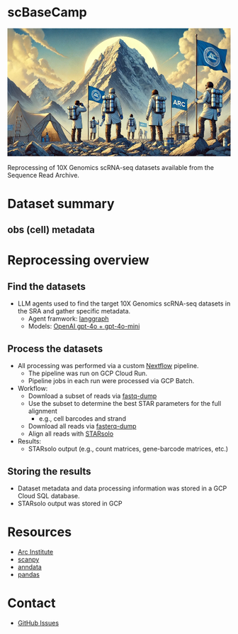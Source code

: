 scBaseCamp
==========

![scBaseCamp](./img/scBaseCamp1.png)

Reprocessing of 10X Genomics scRNA-seq datasets available from the Sequence Read Archive.

# Dataset summary

## obs (cell) metadata

# Reprocessing overview

## Find the datasets

* LLM agents used to find the target 10X Genomics scRNA-seq datasets in the SRA and gather specific metadata.
  * Agent framwork: [langgraph](https://www.langchain.com/langgraph)
  * Models: [OpenAI gpt-4o + gpt-4o-mini](https://platform.openai.com/docs/models)

## Process the datasets

* All processing was performed via a custom [Nextflow](https://www.nextflow.io/docs/latest/index.html) pipeline.
  * The pipeline was run on GCP Cloud Run.
  * Pipeline jobs in each run were processed via GCP Batch.
* Workflow:
  * Download a subset of reads via [fastq-dump](https://github.com/ncbi/sra-tools/wiki/HowTo:-fasterq-dump)
  * Use the subset to determine the best STAR parameters for the full alignment
    * e.g., cell barcodes and strand
  * Download all reads via [fasterq-dump](https://github.com/ncbi/sra-tools/wiki/HowTo:-fasterq-dump)
  * Align all reads with [STARsolo](https://github.com/alexdobin/STAR/blob/master/docs/STARsolo.md)
* Results:
  * STARsolo output (e.g., count matrices, gene-barcode matrices, etc.)

## Storing the results

* Dataset metadata and data processing information was stored in a GCP Cloud SQL database.
* STARsolo output was stored in GCP 

# Resources

* [Arc Institute](https://arcinstitute.org/)
* [scanpy](https://scanpy.readthedocs.io/en/stable/)
* [anndata](https://anndata.readthedocs.io/en/latest/)
* [pandas](https://pandas.pydata.org/docs/)

# Contact

* [GitHub Issues](https://github.com/ArcInstitute/arc-virtual-cell-atlas/issues)